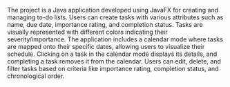The project is a Java application developed using JavaFX for creating and managing to-do lists. Users can create tasks with various attributes such as name, due date, importance rating, and completion status. Tasks are visually represented with different colors indicating their severity/importance. The application includes a calendar mode where tasks are mapped onto their specific dates, allowing users to visualize their schedule. Clicking on a task in the calendar mode displays its details, and completing a task removes it from the calendar. Users can edit, delete, and filter tasks based on criteria like importance rating, completion status, and chronological order.
